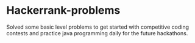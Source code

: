 # Hackerrank-problems

Solved some basic level problems to get started with competitive coding contests and practice java programming daily for the future hackathons.
